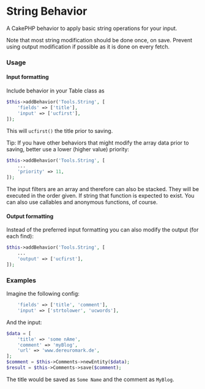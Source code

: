 # String Behavior

A CakePHP behavior to apply basic string operations for your input.

Note that most string modification should be done once, on save.
Prevent using output modification if possible as it is done on every fetch.

### Usage

#### Input formatting
Include behavior in your Table class as
```php
$this->addBehavior('Tools.String', [
	'fields' => ['title'], 
	'input' => ['ucfirst'],
]);
```
This will `ucfirst()` the title prior to saving.

Tip: If you have other behaviors that might modify the array data prior to saving, better use a lower (higher value) priority:
```php
$this->addBehavior('Tools.String', [
	...
	'priority' => 11,
]);
```

The input filters are an array and therefore can also be stacked. They will be executed in the order given. 
If string that function is expected to exist. You can also use callables and anonymous functions, of course. 

#### Output formatting
Instead of the preferred input formatting you can also modify the output (for each find):
```php
$this->addBehavior('Tools.String', [
	...
	'output' => ['ucfirst'],
]);
```


### Examples

Imagine the following config:
```php
	'fields' => ['title', 'comment'], 
	'input' => ['strtolower', 'ucwords'],
```

And the input:
```php
$data = [
	'title' => 'some nAme',
	'comment' => 'myBlog',
	'url' => 'www.dereuromark.de',
];
$comment = $this->Comments->newEntity($data);
$result = $this->Comments->save($comment);
```

The title would be saved as `Some Name` and the comment as `MyBlog`.
